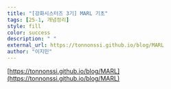 ```yaml
---
title: "[강화시스터즈 3기] MARL 기초"
tags: [25-1, 개념정리]
style: fill  
color: success
description: " "
external_url: https://tonnonssi.github.io/blog/MARL
author: "이지민"
---
```

[https://tonnonssi.github.io/blog/MARL](https://tonnonssi.github.io/blog/MARL)